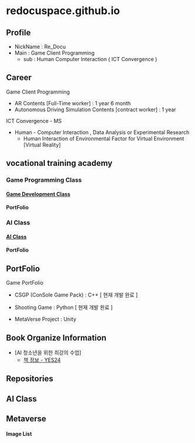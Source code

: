 # redocuspace.github.io


## Profile 

- NickName : Re_Docu
- Main : Game Client Programming
  - sub : Human Computer Interaction ( ICT Convergence )
 
## Career

Game Client Programming
- AR Contents [Full-Time worker] : 1 year 6 month
- Autonomous Driving Simulation Contents [contract worker] : 1 year
  
ICT Convergence - MS
- Human - Computer Interaction , Data Analysis or Experimental Research
    - Human Interaction of Environmental Factor for Virtual Environment [Virtual Reality]


## vocational training academy

### Game Programming Class

#### [Game Development Class](#https://github.com/ReDocuSpace/GameDevelopmentClass) 
#### PortFolio

### AI Class

#### [AI Class](#https://github.com/ReDocuSpace/AIClass)
#### PortFolio

## PortFolio

Game PortFolio
- CSGP (ConSole Game Pack) : C++ [ 현재 개발 완료 ]
- Shooting Game : Python [ 현재 개발 완료 ]

- MetaVerse Project : Unity

## Book Organize Information

- [AI 청소년을 위한 최강의 수업]
  - [책 정보 - YES24](https://cremaclub.yes24.com/BookClub/Detail/105245103)

## Repositories


## AI Class

## Metaverse

#### Image List
